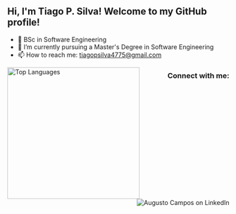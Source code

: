 ## Hi, I'm Tiago P. Silva! Welcome to my GitHub profile!
 - 🌱 BSc in Software Engineering
 - 🔭 I’m currently pursuing a Master's Degree in Software Engineering
 - 📫 How to reach me: tiagopsilva4775@gmail.com

<img align="left" width = 300 src="https://github-readme-stats.vercel.app/api/top-langs/?username=Gustominox&layout=compact&theme=gotham&hide_border=true" alt="Top Languages" />

<h3 align="right">Connect with me:</h3>
<p align="right">
<a href="https://linkedin.com/in/tiagosilva4775" target="_blank" style="text-decoration: none;">
<img src="https://img.shields.io/badge/LinkedIn-0A66C2?style=for-the-badge&logo=linkedin&logoColor=white" alt="Augusto Campos on LinkedIn"/>
</a>
</p>

<!--
**pinheiro2/pinheiro2** is a ✨ _special_ ✨ repository because its `README.md` (this file) appears on your GitHub profile.

Here are some ideas to get you started:

- 🔭 I’m currently working on ...
- 🌱 I’m currently learning ...
- 👯 I’m looking to collaborate on ...
- 🤔 I’m looking for help with ...
- 💬 Ask me about ...
- 📫 How to reach me: ...
- 😄 Pronouns: ...
- ⚡ Fun fact: ...
-->
